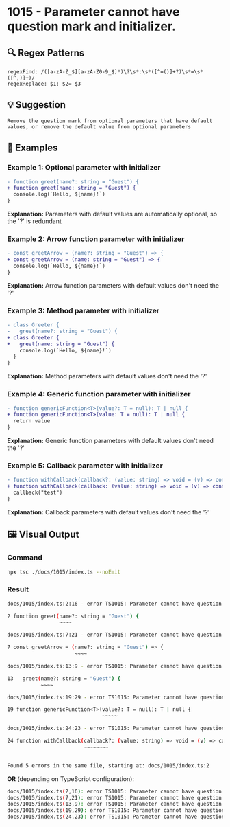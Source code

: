 # 1015 - Parameter cannot have question mark and initializer.

## 🔍 Regex Patterns
```regex
regexFind: /([a-zA-Z_$][a-zA-Z0-9_$]*)\?\s*:\s*([^=()]+?)\s*=\s*([^,)]+)/
regexReplace: $1: $2= $3
```

## 💡 Suggestion
```text
Remove the question mark from optional parameters that have default values, or remove the default value from optional parameters
```

## 📝 Examples

### Example 1: Optional parameter with initializer
```diff
- function greet(name?: string = "Guest") {
+ function greet(name: string = "Guest") {
  console.log(`Hello, ${name}!`)
}
```

**Explanation:** Parameters with default values are automatically optional, so the '?' is redundant

### Example 2: Arrow function parameter with initializer
```diff
- const greetArrow = (name?: string = "Guest") => {
+ const greetArrow = (name: string = "Guest") => {
  console.log(`Hello, ${name}!`)
}
```

**Explanation:** Arrow function parameters with default values don't need the '?'

### Example 3: Method parameter with initializer
```diff
- class Greeter {
-   greet(name?: string = "Guest") {
+ class Greeter {
+   greet(name: string = "Guest") {
    console.log(`Hello, ${name}!`)
  }
}
```

**Explanation:** Method parameters with default values don't need the '?'

### Example 4: Generic function parameter with initializer
```diff
- function genericFunction<T>(value?: T = null): T | null {
+ function genericFunction<T>(value: T = null): T | null {
  return value
}
```

**Explanation:** Generic function parameters with default values don't need the '?'

### Example 5: Callback parameter with initializer
```diff
- function withCallback(callback?: (value: string) => void = (v) => console.log(v)) {
+ function withCallback(callback: (value: string) => void = (v) => console.log(v)) {
  callback("test")
}
```

**Explanation:** Callback parameters with default values don't need the '?'

## 🖼️ Visual Output
### Command
```bash
npx tsc ./docs/1015/index.ts --noEmit
```

### Result
```bash
docs/1015/index.ts:2:16 - error TS1015: Parameter cannot have question mark and initializer.

2 function greet(name?: string = "Guest") {
                 ~~~~

docs/1015/index.ts:7:21 - error TS1015: Parameter cannot have question mark and initializer.

7 const greetArrow = (name?: string = "Guest") => {
                      ~~~~

docs/1015/index.ts:13:9 - error TS1015: Parameter cannot have question mark and initializer.

13   greet(name?: string = "Guest") {
           ~~~~

docs/1015/index.ts:19:29 - error TS1015: Parameter cannot have question mark and initializer.

19 function genericFunction<T>(value?: T = null): T | null {
                               ~~~~~

docs/1015/index.ts:24:23 - error TS1015: Parameter cannot have question mark and initializer.

24 function withCallback(callback?: (value: string) => void = (v) => console.log(v)) {
                         ~~~~~~~~


Found 5 errors in the same file, starting at: docs/1015/index.ts:2
```

**OR** (depending on TypeScript configuration):

```bash
docs/1015/index.ts(2,16): error TS1015: Parameter cannot have question mark and initializer.
docs/1015/index.ts(7,21): error TS1015: Parameter cannot have question mark and initializer.
docs/1015/index.ts(13,9): error TS1015: Parameter cannot have question mark and initializer.
docs/1015/index.ts(19,29): error TS1015: Parameter cannot have question mark and initializer.
docs/1015/index.ts(24,23): error TS1015: Parameter cannot have question mark and initializer.
```
